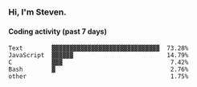 ### Hi, I'm Steven.

#### Coding activity (past 7 days)
```
Text        ▓▓▓▓▓▓▓▓▓▓▓▓▓▓▓▓▓▓▓▓▓▓▓▓▓▓▓▓▓▓  73.28%
JavaScript  ▓▓▓▓▓▓                          14.79%
C           ▓▓▓                              7.42%
Bash        ▓                                2.76%
other                                        1.75%
```
